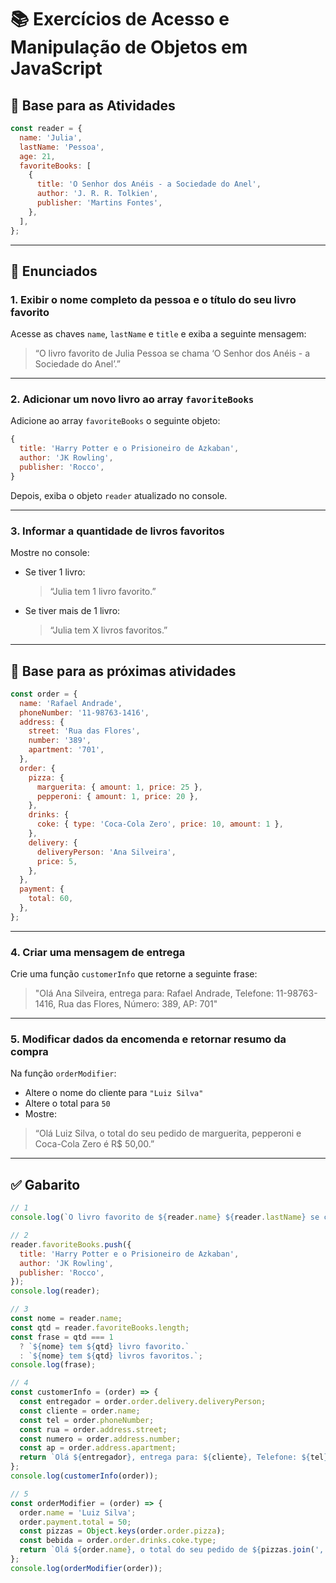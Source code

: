 # 📚 Exercícios de Acesso e Manipulação de Objetos em JavaScript

## 🧩 Base para as Atividades

```js
const reader = {
  name: 'Julia',
  lastName: 'Pessoa',
  age: 21,
  favoriteBooks: [
    {
      title: 'O Senhor dos Anéis - a Sociedade do Anel',
      author: 'J. R. R. Tolkien',
      publisher: 'Martins Fontes',
    },
  ],
};
```

---

## 📝 Enunciados

### 1. Exibir o nome completo da pessoa e o título do seu livro favorito
Acesse as chaves `name`, `lastName` e `title` e exiba a seguinte mensagem:
> “O livro favorito de Julia Pessoa se chama ‘O Senhor dos Anéis - a Sociedade do Anel’.”

---

### 2. Adicionar um novo livro ao array `favoriteBooks`
Adicione ao array `favoriteBooks` o seguinte objeto:

```js
{
  title: 'Harry Potter e o Prisioneiro de Azkaban',
  author: 'JK Rowling',
  publisher: 'Rocco',
}
```

Depois, exiba o objeto `reader` atualizado no console.

---

### 3. Informar a quantidade de livros favoritos
Mostre no console:
- Se tiver 1 livro:  
  > “Julia tem 1 livro favorito.”
- Se tiver mais de 1 livro:  
  > “Julia tem X livros favoritos.”

---

## 🧾 Base para as próximas atividades

```js
const order = {
  name: 'Rafael Andrade',
  phoneNumber: '11-98763-1416',
  address: {
    street: 'Rua das Flores',
    number: '389',
    apartment: '701',
  },
  order: {
    pizza: {
      marguerita: { amount: 1, price: 25 },
      pepperoni: { amount: 1, price: 20 },
    },
    drinks: {
      coke: { type: 'Coca-Cola Zero', price: 10, amount: 1 },
    },
    delivery: {
      deliveryPerson: 'Ana Silveira',
      price: 5,
    },
  },
  payment: {
    total: 60,
  },
};
```

---

### 4. Criar uma mensagem de entrega
Crie uma função `customerInfo` que retorne a seguinte frase:
> "Olá Ana Silveira, entrega para: Rafael Andrade, Telefone: 11-98763-1416, Rua das Flores, Número: 389, AP: 701"

---

### 5. Modificar dados da encomenda e retornar resumo da compra
Na função `orderModifier`:
- Altere o nome do cliente para `"Luiz Silva"`
- Altere o total para `50`
- Mostre:
> “Olá Luiz Silva, o total do seu pedido de marguerita, pepperoni e Coca-Cola Zero é R$ 50,00.”

---

## ✅ Gabarito

```js
// 1
console.log(`O livro favorito de ${reader.name} ${reader.lastName} se chama '${reader.favoriteBooks[0].title}'.`);

// 2
reader.favoriteBooks.push({
  title: 'Harry Potter e o Prisioneiro de Azkaban',
  author: 'JK Rowling',
  publisher: 'Rocco',
});
console.log(reader);

// 3
const nome = reader.name;
const qtd = reader.favoriteBooks.length;
const frase = qtd === 1
  ? `${nome} tem ${qtd} livro favorito.`
  : `${nome} tem ${qtd} livros favoritos.`;
console.log(frase);

// 4
const customerInfo = (order) => {
  const entregador = order.order.delivery.deliveryPerson;
  const cliente = order.name;
  const tel = order.phoneNumber;
  const rua = order.address.street;
  const numero = order.address.number;
  const ap = order.address.apartment;
  return `Olá ${entregador}, entrega para: ${cliente}, Telefone: ${tel}, ${rua}, Número: ${numero}, AP: ${ap}`;
};
console.log(customerInfo(order));

// 5
const orderModifier = (order) => {
  order.name = 'Luiz Silva';
  order.payment.total = 50;
  const pizzas = Object.keys(order.order.pizza);
  const bebida = order.order.drinks.coke.type;
  return `Olá ${order.name}, o total do seu pedido de ${pizzas.join(', ')} e ${bebida} é R$ ${order.payment.total},00.`;
};
console.log(orderModifier(order));
```